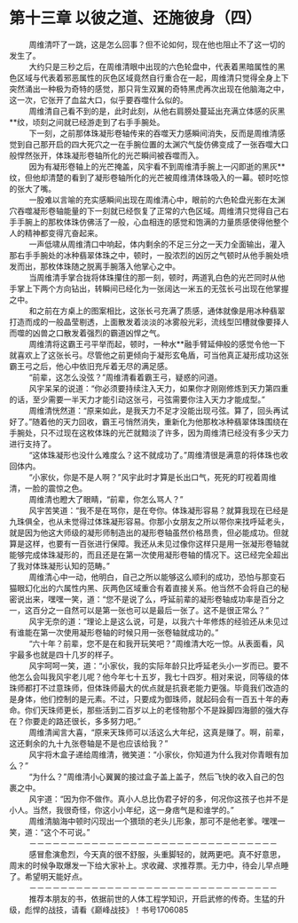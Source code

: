 <h1>第十三章 以彼之道、还施彼身（四）</h1>
<div id="content">&nbsp&nbsp&nbsp&nbsp&nbsp&nbsp&nbsp&nbsp
 周维清吓了一跳，这是怎么回事？但不论如何，现在他也阻止不了这一切的发生了。
 <br/>&nbsp&nbsp&nbsp&nbsp&nbsp&nbsp&nbsp&nbsp
 大约只是三秒之后，在周维清眼中出现的六色轮盘中，代表着黑暗属性的黑色区域与代表着邪恶属性的灰色区域竟然自行重合在一起，周维清只觉得全身上下突然涌出一种极为奇特的感觉，那只背生双翼的奇特黑虎再次出现在他脑海之中，这一次，它张开了血盆大口，似乎要吞噬什么似的。
 <br/>&nbsp&nbsp&nbsp&nbsp&nbsp&nbsp&nbsp&nbsp
 周维清自己看不到的是，此时此刻，从他右肩膀处蔓延出充满立体感的灰黑**纹，顷刻之间就已经游走到了右手手腕处。
 <br/>&nbsp&nbsp&nbsp&nbsp&nbsp&nbsp&nbsp&nbsp
 下一刻，之前那体珠凝形卷轴传来的吞噬天力感瞬间消失，反而是周维清感觉到自己那开启的四大死穴之一在手腕位置的太渊穴气旋仿佛变成了一张吞噬大口般悍然张开，体珠凝形卷轴所化的光芒瞬间被吞噬而入。
 <br/>&nbsp&nbsp&nbsp&nbsp&nbsp&nbsp&nbsp&nbsp
 因为有凝形卷轴上的光芒掩盖，风宇看不到周维清手腕上一闪即逝的黑灰**纹，但他却清楚的看到了凝形卷轴所化的光芒被周维清体珠吸入的一幕。顿时吃惊的张大了嘴。
 <br/>&nbsp&nbsp&nbsp&nbsp&nbsp&nbsp&nbsp&nbsp
 一股难以言喻的充实感瞬间出现在周维清心中，眼前的六色轮盘光影在太渊穴吞噬凝形卷轴能量的下一刻就已经恢复了正常的六色区域。周维清只觉得自己右手手腕上的那枚体珠仿佛活了一般，心血相连的感觉和饱满的力量质感使得他整个人的精神都变得亢奋起来。
 <br/>&nbsp&nbsp&nbsp&nbsp&nbsp&nbsp&nbsp&nbsp
 一声低啸从周维清口中响起，体内剩余的不足三分之一天力全面输出，灌入那右手手腕处的冰种翡翠体珠之中，顿时，一股浓烈的凶厉之气顿时从他手腕处喷发而出，那枚体珠随之脱离手腕落入他掌心之中。
 <br/>&nbsp&nbsp&nbsp&nbsp&nbsp&nbsp&nbsp&nbsp
 当周维清手掌合拢将体珠攥住的那一刻，顿时，两道乳白色的光芒同时从他手掌上下两个方向钻出，转瞬间已经化为一张阔达一米五的无弦长弓出现在他掌握之中。
 <br/>&nbsp&nbsp&nbsp&nbsp&nbsp&nbsp&nbsp&nbsp
 和之前在方桌上的图案相比，这张长弓充满了质感，通体就像是用冰种翡翠打造而成的一般晶莹剔透，上面散发着淡淡的冰雾般光彩，流线型凹槽就像要择人而噬的凶兽之口散发着强烈的霸道凶悍之气。
 <br/>&nbsp&nbsp&nbsp&nbsp&nbsp&nbsp&nbsp&nbsp
 周维清将这霸王弓平举而起，顿时，一种水**融手臂延伸般的感觉令他一下就喜欢上了这张长弓。尽管他之前更倾向于凝形玄龟盾，可当他真正凝形成功这张霸王弓之后，他心中依旧充斥着无尽的满足感。
 <br/>&nbsp&nbsp&nbsp&nbsp&nbsp&nbsp&nbsp&nbsp
 “前辈，这怎么没弦？”周维清看着霸王弓，疑惑的问道。
 <br/>&nbsp&nbsp&nbsp&nbsp&nbsp&nbsp&nbsp&nbsp
 风宇呆呆的说道：“你必须要持续注入天力，如果你才刚刚修炼到天力第四重的话，至少需要一半天力才能引动这张弓，弓弦需要你注入天力才能成型。”
 <br/>&nbsp&nbsp&nbsp&nbsp&nbsp&nbsp&nbsp&nbsp
 周维清恍然道：“原来如此，是我天力不足才没能出现弓弦。算了，回头再试好了。”随着他的天力回收，霸王弓悄然消失，重新化为他那枚冰种翡翠体珠围绕在手腕处，只不过现在这枚体珠的光芒就黯淡了许多，因为周维清已经没有多少天力进行支持了。
 <br/>&nbsp&nbsp&nbsp&nbsp&nbsp&nbsp&nbsp&nbsp
 “这体珠凝形也没什么难度么？这不就成功了。”周维清很是满意的将体珠也收回体内。
 <br/>&nbsp&nbsp&nbsp&nbsp&nbsp&nbsp&nbsp&nbsp
 “小家伙，你是不是人啊？”风宇此时才算是长出口气，死死的盯视着周维清，一脸的震惊之色。
 <br/>&nbsp&nbsp&nbsp&nbsp&nbsp&nbsp&nbsp&nbsp
 周维清也瞪大了眼睛，“前辈，你怎么骂人？”
 <br/>&nbsp&nbsp&nbsp&nbsp&nbsp&nbsp&nbsp&nbsp
 风宇苦笑道：“我不是在骂你，是在夸你。体珠凝形容易？就算我现在已经是九珠俱全，也从未觉得过体珠凝形容易。你那小女朋友之所以带你来找呼延老头，就是因为他这大师级的凝形师制造出的凝形卷轴虽然价格昂贵，但必能成功。但就算是这样，也要有一百张进行保障。我还从未见过像你这样只是用一张凝形卷轴就能够完成体珠凝形的，而且还是在第一次使用凝形卷轴的情况下。这已经完全超出了我对体珠凝形认知的范畴。”
 <br/>&nbsp&nbsp&nbsp&nbsp&nbsp&nbsp&nbsp&nbsp
 周维清心中一动，他明白，自己之所以能够这么顺利的成功，恐怕与那变石猫眼幻化出的六属性内黑、灰两色区域重合有着直接关系。他当然不会将自己的秘密说出来，嘿嘿一笑，道：“您不是说了么，呼延前辈的凝形卷轴成功率是百分之一，这百分之一自然可以是第一张也可以是最后一张了。这不是很正常么？”
 <br/>&nbsp&nbsp&nbsp&nbsp&nbsp&nbsp&nbsp&nbsp
 风宇无奈的道：“理论上是这么说，可是，以我六十年修炼的经验还从未见过有谁能在第一次使用凝形卷轴的时候只用一张卷轴就成功的。”
 <br/>&nbsp&nbsp&nbsp&nbsp&nbsp&nbsp&nbsp&nbsp
 “六十年？前辈，您不是在和我开玩笑吧？”周维清大吃一惊。从表面看，风宇最多也就是四十几岁的样子。
 <br/>&nbsp&nbsp&nbsp&nbsp&nbsp&nbsp&nbsp&nbsp
 风宇呵呵一笑，道：“小家伙，我的实际年龄只比呼延老头小一岁而已。要不他怎么会叫我风宇老儿呢？他今年七十五岁，我七十四岁。相对来说，同等级的体珠师都打不过意珠师，但体珠师最大的优点就是抗衰老能力更强。毕竟我们改造的是身体，他们控制的是元素。不过，只要成为御珠师，就起码会有一百五十年的寿命。你们天珠师更长，那些活到二百岁以上的老怪物那个不是跺脚四海颤的强大存在？你要走的路还很长，多多努力吧。”
 <br/>&nbsp&nbsp&nbsp&nbsp&nbsp&nbsp&nbsp&nbsp
 周维清闻言大喜，“原来天珠师可以活这么大年纪，这真是赚了。啊，前辈，这还剩余的九十九张卷轴是不是也应该给我？”
 <br/>&nbsp&nbsp&nbsp&nbsp&nbsp&nbsp&nbsp&nbsp
 风宇将木盒子递给周维清，微笑道：“小家伙，你知道为什么我对你青眼有加么？”
 <br/>&nbsp&nbsp&nbsp&nbsp&nbsp&nbsp&nbsp&nbsp
 “为什么？”周维清小心翼翼的接过盒子盖上盖子，然后飞快的收入自己的包裹之中。
 <br/>&nbsp&nbsp&nbsp&nbsp&nbsp&nbsp&nbsp&nbsp
 风宇道：“因为你不做作。真小人总比伪君子好的多，何况你这孩子也并不是小人。当然，我很奇怪，你这小小年纪，这一身痞气是和谁学的。”
 <br/>&nbsp&nbsp&nbsp&nbsp&nbsp&nbsp&nbsp&nbsp
 周维清脑海中顿时闪现出一个猥琐的老头儿形象，那可不是他老爹。嘿嘿一笑，道：“这个不可说。”
 <br/>&nbsp&nbsp&nbsp&nbsp&nbsp&nbsp&nbsp&nbsp
 －－－－－－－－－－－－－－－－－－－－－－－－－－－－－－－－
 <br/>&nbsp&nbsp&nbsp&nbsp&nbsp&nbsp&nbsp&nbsp
 感冒愈演愈烈，今天真的很不舒服，头重脚轻的，就两更吧。真不好意思，周末的时候争取爆发一下给大家补上。求收藏、求推荐票。无力中，待会儿早点睡了。希望明天能好点。
 <br/>&nbsp&nbsp&nbsp&nbsp&nbsp&nbsp&nbsp&nbsp
 －－－－－－－－－－－－－－－－－－－－－－－－－－－－－－－－
 <br/>&nbsp&nbsp&nbsp&nbsp&nbsp&nbsp&nbsp&nbsp
 推荐本朋友的书，依据前世的人体工程学知识，开启武修的传奇。生猛的升级，彪悍的战技，请看《巅峰战技》！书号1706085
 <br/>&nbsp&nbsp&nbsp&nbsp&nbsp&nbsp&nbsp&nbsp
</div>

